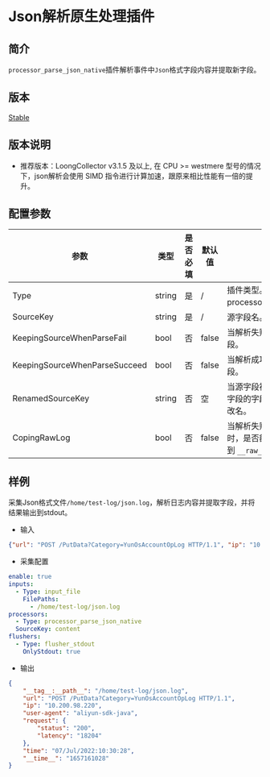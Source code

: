 # Json解析原生处理插件

## 简介

`processor_parse_json_native`插件解析事件中`Json`格式字段内容并提取新字段。

## 版本

[Stable](../../stability-level.md)

## 版本说明

* 推荐版本：LoongCollector v3.1.5 及以上, 在 CPU >= westmere 型号的情况下，json解析会使用 SIMD 指令进行计算加速，跟原来相比性能有一倍的提升。

## 配置参数

|  **参数**  |  **类型**  |  **是否必填**  |  **默认值**  |  **说明**  |
| --- | --- | --- | --- | --- |
|  Type  |  string  |  是  |  /  |  插件类型。固定为processor\_parse\_json\_native。  |
|  SourceKey  |  string  |  是  |  /  |  源字段名。  |
|  KeepingSourceWhenParseFail  |  bool  |  否  |  false  |  当解析失败时，是否保留源字段。  |
|  KeepingSourceWhenParseSucceed  |  bool  |  否  |  false  |  当解析成功时，是否保留源字段。  |
|  RenamedSourceKey  |  string  |  否  |  空  |  当源字段被保留时，用于存储源字段的字段名。若不填，默认不改名。  |
|  CopingRawLog  |  bool  |  否  |  false  |  当解析失败且开启保留源字段时，是否额外复制一份原始日志到 `__raw_log__` 字段。  |

## 样例

采集Json格式文件`/home/test-log/json.log`，解析日志内容并提取字段，并将结果输出到stdout。

* 输入

```json
{"url": "POST /PutData?Category=YunOsAccountOpLog HTTP/1.1", "ip": "10.200.98.220", "user-agent": "aliyun-sdk-java", "request": {"status": "200", "latency": "18204"}, "time": "07/Jul/2022:10:30:28"}
```

* 采集配置

```yaml
enable: true
inputs:
  - Type: input_file
    FilePaths: 
      - /home/test-log/json.log
processors:
  - Type: processor_parse_json_native
  SourceKey: content
flushers:
  - Type: flusher_stdout
    OnlyStdout: true
```

* 输出

```json
{
    "__tag__:__path__": "/home/test-log/json.log",
    "url": "POST /PutData?Category=YunOsAccountOpLog HTTP/1.1", 
    "ip": "10.200.98.220", 
    "user-agent": "aliyun-sdk-java", 
    "request": {
        "status": "200", 
        "latency": "18204"
    }, 
    "time": "07/Jul/2022:10:30:28", 
    "__time__": "1657161028"
}
```

